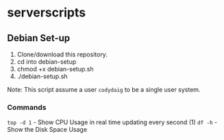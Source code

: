 # serverscripts

## Debian Set-up

1. Clone/download this repository. 
1. cd into debian-setup
1. chmod +x debian-setup.sh
1. ./debian-setup.sh

Note: This script assume a user `codydaig` to be a single user system.


### Commands

`top -d 1` - Show CPU Usage in real time updating every second (1)
`df -h` - Show the Disk Space Usage
